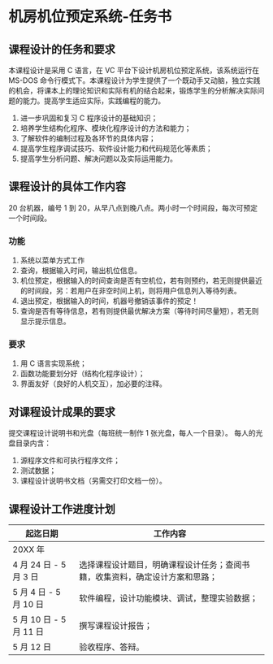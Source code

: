 # 机房机位预定系统-任务书

## 课程设计的任务和要求
本课程设计是采用 C 语言，在 VC 平台下设计机房机位预定系统，该系统运行在 MS-DOS 命令行模式下。本课程设计为学生提供了一个既动手又动脑，独立实践的机会，将课本上的理论知识和实际有机的结合起来，锻炼学生的分析解决实际问题的能力。提高学生适应实际，实践编程的能力。
1. 进一步巩固和复习 C 程序设计的基础知识；
2. 培养学生结构化程序、模块化程序设计的方法和能力；
3. 了解软件的编制过程及各环节的具体内容；
4. 提高学生程序调试技巧、软件设计能力和代码规范化等素质；
5. 提高学生分析问题、解决问题以及实际运用能力。

## 课程设计的具体工作内容
20 台机器，编号 1 到 20，从早八点到晚八点。两小时一个时间段，每次可预定一个时间段。
### 功能
1. 系统以菜单方式工作
2. 查询，根据输入时间，输出机位信息。
3. 机位预定，根据输入的时间查询是否有空机位，若有则预约，若无则提供最近的时间段，另：若用户在非空时间上机，则将用户信息列入等待列表。
4. 退出预定，根据输入的时间，机器号撤销该事件的预定！
5. 查询是否有等待信息，若有则提供最优解决方案（等待时间尽量短），若无则显示提示信息。

### 要求
1. 用 C 语言实现系统； 
2. 函数功能要划分好（结构化程序设计）； 
3. 界面友好（良好的人机交互），加必要的注释。 

## 对课程设计成果的要求
提交课程设计说明书和光盘（每班统一制作 1 张光盘，每人一个目录）。
每人的光盘目录内含：
1. 源程序文件和可执行程序文件；
2. 测试数据；
3. 课程设计说明书文档（另需交打印文档一份）。

## 课程设计工作进度计划
| 起迄日期 | 工作内容 |
| --- | --- |
| 20XX 年 | |
| 4 月 24 日 - 5 月 3 日 | 选择课程设计题目，明确课程设计任务；查阅书籍，收集资料，确定设计方案和思路； |
| 5 月 4 日 - 5 月 10 日 | 软件编程，设计功能模块、调试，整理实验数据； |
| 5 月 10 日 - 5 月 11 日 | 撰写课程设计报告； |
| 5 月 12 日 | 验收程序、答辩。 |